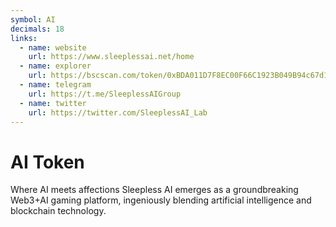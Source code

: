 ```yaml
---
symbol: AI
decimals: 18
links:
  - name: website
    url: https://www.sleeplessai.net/home
  - name: explorer
    url: https://bscscan.com/token/0xBDA011D7F8EC00F66C1923B049B94c67d148d8b2
  - name: telegram
    url: https://t.me/SleeplessAIGroup
  - name: twitter
    url: https://twitter.com/SleeplessAI_Lab
---
```


# AI Token

Where AI meets affections Sleepless AI emerges as a groundbreaking Web3+AI gaming platform, ingeniously blending artificial intelligence and blockchain technology.
